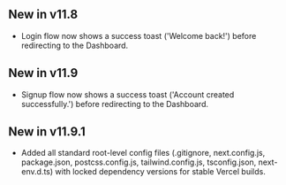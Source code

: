 

## New in v11.8
- Login flow now shows a success toast ('Welcome back!') before redirecting to the Dashboard.


## New in v11.9
- Signup flow now shows a success toast ('Account created successfully.') before redirecting to the Dashboard.


## New in v11.9.1
- Added all standard root-level config files (.gitignore, next.config.js, package.json, postcss.config.js, tailwind.config.js, tsconfig.json, next-env.d.ts) with locked dependency versions for stable Vercel builds.
